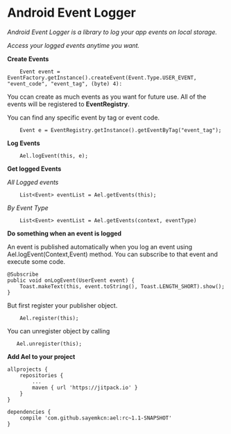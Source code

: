 # Android Event Logger
*Android Event Logger is a library to log your app events on local storage.* 

*Access your logged events anytime you want.*


<b>Create Events</b>

```
    Event event = EventFactory.getInstance().createEvent(Event.Type.USER_EVENT, "event_code", "event_tag", (byte) 4):
```

You ccan create as much events as you want for future use. All of the events will be registered to <b>EventRegistry</b>.

You can find any specific event by tag or event code.

```
    Event e = EventRegistry.getInstance().getEventByTag("event_tag");
```

<b>Log Events</b>

```
    Ael.logEvent(this, e);
```

<b>Get logged Events</b>

*All Logged events*

```
    List<Event> eventList = Ael.getEvents(this);
```

*By Event Type*

``` 
    List<Event> eventList = Ael.getEvents(context, eventType)
```

<b>Do something when an event is logged</b>

An event is published automatically when you log an event using Ael.logEvent(Context,Event) method.
You can subscribe to that event and execute some code.

```
@Subscribe
public void onLogEvent(UserEvent event) {
    Toast.makeText(this, event.toString(), Toast.LENGTH_SHORT).show();
}
```

But first register your publisher object.
```
    Ael.register(this);

```

You can unregister object by calling 
 ```
    Ael.unregister(this);
 ```

<b> Add Ael to your project</b>

```
allprojects {
    repositories {
        ...
        maven { url 'https://jitpack.io' }
    }
}
	
dependencies {
    compile 'com.github.sayemkcn:ael:rc~1.1-SNAPSHOT'
}

```